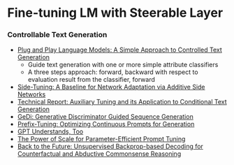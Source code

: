 # Fine-tuning LM with Steerable Layer


### Controllable Text Generation
* [Plug and Play Language Models: A Simple Approach to Controlled Text Generation](https://arxiv.org/pdf/1912.02164.pdf)
  * Guide text generation with one or more simple attribute classifiers
  * A three steps approach: forward, backward with respect to evaluation result from the classifier, forward
* [Side-Tuning: A Baseline for Network Adaptation via Additive Side Networks](https://arxiv.org/pdf/1912.13503.pdf)
* [Technical Report: Auxiliary Tuning and its Application to Conditional Text Generation](https://arxiv.org/pdf/2006.16823.pdf)
* [GeDi: Generative Discriminator Guided Sequence Generation](https://arxiv.org/pdf/2009.06367.pdf)
* [Prefix-Tuning: Optimizing Continuous Prompts for Generation](https://arxiv.org/abs/2101.00190)
* [GPT Understands, Too](https://arxiv.org/abs/2103.10385)
* [The Power of Scale for Parameter-Efficient Prompt Tuning](https://arxiv.org/abs/2104.08691)
* [Back to the Future: Unsupervised Backprop-based Decoding for Counterfactual and Abductive Commonsense Reasoning](https://aclanthology.org/2020.emnlp-main.58.pdf)
